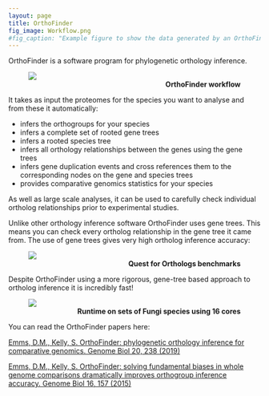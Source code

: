 ```yaml
---
layout: page
title: OrthoFinder
fig_image: Workflow.png
#fig_caption: "Example figure to show the data generated by an OrthoFinder run"
---
```

OrthoFinder is a software program for phylogenetic orthology inference. 

<figure>
<a href="{{ site.github.url }}/assets/img/Workflow.png">
<img src="{{ site.github.url }}/assets/img/Workflow.png">
</a>
<figcaption>
    <div align="right"><b>OrthoFinder workflow</b></div>
</figcaption>
</figure>

It takes as input the proteomes for the species you want to analyse and from these it automatically:
* infers the orthogroups for your species
* infers a complete set of rooted gene trees
* infers a rooted species tree
* infers all orthology relationships between the genes using the gene trees
* infers gene duplication events and cross references them to the corresponding nodes on the gene and species trees
* provides comparative genomics statistics for your species

As well as large scale analyses, it can be used to carefully check individual ortholog relationships prior to experimental studies. 

Unlike other orthology inference software OrthoFinder uses gene trees. This means you can check every ortholog relationship in the gene tree it came from. The use of gene trees gives very high ortholog inference accuracy: 

<figure>
<img src="{{ site.github.url }}/assets/img/Accuracy.png">
<figcaption>
    <div align="right"><b>Quest for Orthologs benchmarks</b></div>
</figcaption>
</figure>

Despite OrthoFinder using a more rigorous, gene-tree based approach to ortholog inference it is incredibly fast! 

<figure>
<img src="{{ site.github.url }}/assets/img/Runtime.png">
<figcaption>
    <div align="right"><b>Runtime on sets of Fungi species using 16 cores</b></div>
</figcaption>
</figure>

You can read the OrthoFinder papers here:

[Emms, D.M., Kelly, S. OrthoFinder: phylogenetic orthology inference for comparative genomics. Genome Biol 20, 238 (2019)](https://doi.org/10.1186/s13059-019-1832-y)

[Emms, D.M., Kelly, S. OrthoFinder: solving fundamental biases in whole genome comparisons dramatically improves orthogroup inference accuracy. Genome Biol 16, 157 (2015)](https://doi.org/10.1186/s13059-015-0721-2)
